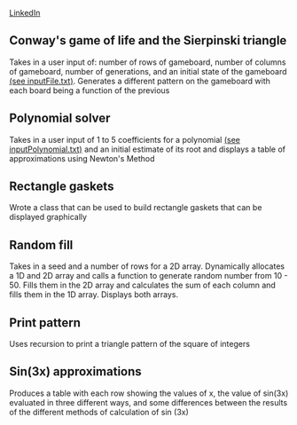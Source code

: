 [LinkedIn](https://www.linkedin.com/in/alexander-lo-a2119317b/)
## Conway's game of life and the Sierpinski triangle
Takes in a user input of: number of rows of gameboard, number of columns of gameboard, number of generations, and an initial state of the gameboard [(see inputFile.txt)](https://github.com/alexlo97/Programming-projects/blob/master/Conway_Sierpinski/inputConway.txt). Generates a different pattern on the gameboard with each board being a function of the previous

## Polynomial solver
Takes in a user input of 1 to 5 coefficients for a polynomial [(see inputPolynomial.txt)](https://github.com/alexlo97/Programming-projects/blob/master/Polynomial_Solver/inputPolynomial.txt) and an initial estimate of its root and displays a table of approximations using Newton's Method

## Rectangle gaskets
Wrote a class that can be used to build rectangle gaskets that can be displayed graphically

## Random fill
Takes in a seed and a number of rows for a 2D array. Dynamically allocates a 1D and 2D array and calls a function to generate random number from 10 - 50. Fills them in the 2D array and calculates the sum of each column and fills them in the 1D array. Displays both arrays.

## Print pattern
Uses recursion to print a triangle pattern of the square of integers

## Sin(3x) approximations
Produces a table with each row showing the values of x, the value of sin(3x) evaluated in three different ways, and some differences between the results of the different methods of calculation of sin (3x)
